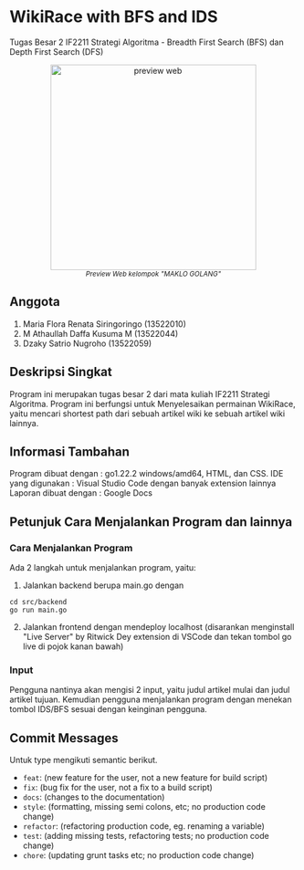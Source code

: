 # WikiRace with BFS and IDS
Tugas Besar 2 IF2211 Strategi Algoritma -  Breadth First Search (BFS) dan Depth First Search (DFS)

<p align="center">
  <img height="360px" src="https://i.ibb.co/9NcPQYb/maklobg.png" alt="preview web"/>
  <br>
  <a><i><sup>Preview Web kelompok "MAKLO GOLANG"</sup></i></a>
</p>

## Anggota 
1. Maria Flora Renata Siringoringo (13522010)
2. M Athaullah Daffa Kusuma M (13522044)
3. Dzaky Satrio Nugroho (13522059)

## Deskripsi Singkat
Program ini merupakan tugas besar 2 dari mata kuliah IF2211 Strategi Algoritma. Program ini berfungsi untuk Menyelesaikan permainan WikiRace, yaitu mencari shortest path dari sebuah artikel wiki ke sebuah artikel wiki lainnya. 

## Informasi Tambahan
Program dibuat dengan : go1.22.2 windows/amd64, HTML, dan CSS.
IDE yang digunakan : Visual Studio Code dengan banyak extension lainnya
Laporan dibuat dengan : Google Docs 

## Petunjuk Cara Menjalankan Program dan lainnya

### Cara Menjalankan Program
Ada 2 langkah untuk menjalankan program, yaitu:
1. Jalankan backend berupa main.go dengan
```
cd src/backend
go run main.go
```
2. Jalankan frontend dengan mendeploy localhost (disarankan menginstall "Live Server" by Ritwick Dey extension di VSCode dan tekan tombol go live di pojok kanan bawah)
### Input
Pengguna nantinya akan mengisi 2 input, yaitu judul artikel mulai dan judul artikel tujuan. Kemudian pengguna menjalankan program dengan menekan tombol IDS/BFS sesuai dengan keinginan pengguna. 


## Commit Messages

Untuk type mengikuti semantic berikut.

- `feat`: (new feature for the user, not a new feature for build script)
- `fix`: (bug fix for the user, not a fix to a build script)
- `docs`: (changes to the documentation)
- `style`: (formatting, missing semi colons, etc; no production code change)
- `refactor`: (refactoring production code, eg. renaming a variable)
- `test`: (adding missing tests, refactoring tests; no production code change)
- `chore`: (updating grunt tasks etc; no production code change)